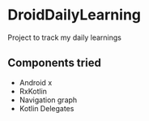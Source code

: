 # DroidDailyLearning
Project to track my daily learnings
## Components tried
- Android x
- RxKotlin
- Navigation graph
- Kotlin Delegates
